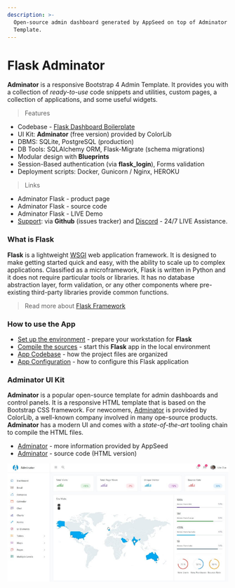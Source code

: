 ```yaml
---
description: >-
  Open-source admin dashboard generated by AppSeed on top of Adminator Bootstrap
  Template.
---
```


# Flask Adminator

**Adminator** is a responsive Bootstrap 4 Admin Template. It provides you with a collection of _ready-to-use_ code snippets and utilities, custom pages, a collection of applications, and some useful widgets. 

> Features

* Codebase - [Flask Dashboard Boilerplate](../../boilerplate-code/flask-dashboard.md)
* UI Kit: **Adminator** \(free version\) provided by ColorLib 
* DBMS: SQLite, PostgreSQL \(production\)
* DB Tools: SQLAlchemy ORM, Flask-Migrate \(schema migrations\)
* Modular design with **Blueprints**
* Session-Based authentication \(via **flask\_login**\), Forms validation
* Deployment scripts: Docker, Gunicorn / Nginx, HEROKU 

> Links

* Adminator Flask - product page
* Adminator Flask - source code 
* Adminator Flask - LIVE Demo
* [Support](https://appseed.us/support):  via **Github** \(issues tracker\) and [Discord](https://discord.gg/fZC6hup) - 24/7 LIVE Assistance. 



### What is Flask

**Flask** is a lightweight [WSGI](https://github.com/app-generator/docs/tree/2d3c04f4ed5d5acb419403f9daf8099709339734/what-is/wsgi/README.md) web application framework. It is designed to make getting started quick and easy, with the ability to scale up to complex applications. Classified as a microframework, Flask is written in Python and it does not require particular tools or libraries. It has no database abstraction layer, form validation, or any other components where pre-existing third-party libraries provide common functions.

> Read more about [Flask Framework](../../content/what-is/flask.md)



### How to use the App

* [Set up the environment](../../boilerplate-code/flask-dashboard.md#environment) - prepare your workstation for **Flask**
* [Compile the sources](../../boilerplate-code/flask-dashboard.md#build-the-app-1) - start this **Flask** app in the local environment
* [App Codebase](../../boilerplate-code/flask-dashboard.md#app-codebase) - how the project files are organized
* [App Configuration](../../boilerplate-code/flask-dashboard.md#app-configuration) - how to configure this Flask application



### Adminator UI Kit

**Adminator** is a popular open-source template for admin dashboards and control panels. It is a responsive HTML template that is based on the Bootstrap CSS framework. For newcomers, [Adminator](https://appseed.us/admin-dashboards/django-dashboard-adminator) is provided by ColorLib, a well-known company involved in many ope-source products. **Adminator** has a modern UI and comes with a _state-of-the-art_ tooling chain to compile the HTML files.

* [Adminator](../../content/bootstrap-template/adminator.md) - more information provided by AppSeed
* [Adminator](https://github.com/puikinsh/Adminator-admin-dashboard) - source code \(HTML version\)

![Adminator - Open-source Bootstrap Template.](../../.gitbook/assets/adminator-bootstrap-template.jpg)

